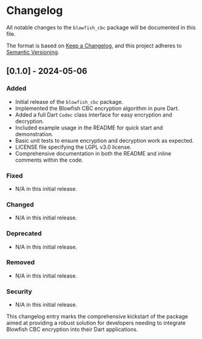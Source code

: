 # Changelog

All notable changes to the `blowfish_cbc` package will be documented in this file.

The format is based on [Keep a Changelog](https://keepachangelog.com/en/1.0.0/), and this project adheres to [Semantic Versioning](https://semver.org/spec/v2.0.0.html).

## [0.1.0] - 2024-05-06

### Added
- Initial release of the `blowfish_cbc` package.
- Implemented the Blowfish CBC encryption algorithm in pure Dart.
- Added a full Dart `Codec` class interface for easy encryption and decryption.
- Included example usage in the README for quick start and demonstration.
- Basic unit tests to ensure encryption and decryption work as expected.
- LICENSE file specifying the LGPL v3.0 license.
- Comprehensive documentation in both the README and inline comments within the code.

### Fixed
- N/A in this initial release.

### Changed
- N/A in this initial release.

### Deprecated
- N/A in this initial release.

### Removed
- N/A in this initial release.

### Security
- N/A in this initial release.

This changelog entry marks the comprehensive kickstart of the package aimed at providing a robust solution for developers needing to integrate Blowfish CBC encryption into their Dart applications.
